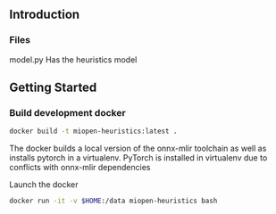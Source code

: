 ## Introduction


### Files

model.py Has the heuristics model


## Getting Started

### Build development docker

```bash
docker build -t miopen-heuristics:latest . 
```

The docker builds a local version of the onnx-mlir toolchain as well as installs pytorch in a virtualenv. PyTorch is installed in virtualenv due to conflicts with onnx-mlir dependencies

Launch the docker

```bash
docker run -it -v $HOME:/data miopen-heuristics bash 
```

